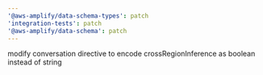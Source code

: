 ```yaml
---
'@aws-amplify/data-schema-types': patch
'integration-tests': patch
'@aws-amplify/data-schema': patch
---
```


modify conversation directive to encode crossRegionInference as boolean instead of string
